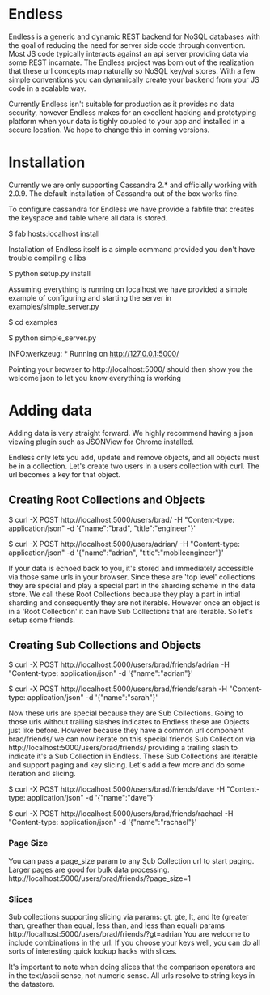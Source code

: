 Endless
=======

Endless is a generic and dynamic REST backend for NoSQL databases with the goal of reducing the need for server side code through convention. Most JS code typically interacts against an api server providing data via some REST incarnate. The Endless project was born out of the realization that these url concepts map naturally so NoSQL key/val stores. With a few simple conventions you can dynamically create your backend from your JS code in a scalable way.

Currently Endless isn't suitable for production as it provides no data security, however Endless makes for an excellent hacking and prototyping platform when your data is tighly coupled to your app and installed in a secure location. We hope to change this in coming versions.


# Installation

Currently we are only supporting Cassandra 2.* and officially working with 2.0.9. The default installation of Cassandra out of the box works fine.

To configure cassandra for Endless we have provide a fabfile that creates the keyspace and table where all data is stored.

$ fab hosts:localhost install

Installation of Endless itself is a simple command provided you don't have trouble compiling c libs

$ python setup.py install

Assuming everything is running on localhost we have provided a simple example of configuring and starting the server in examples/simple_server.py

$ cd examples

$ python simple_server.py 

INFO:werkzeug: * Running on http://127.0.0.1:5000/

Pointing your browser to http://localhost:5000/ should then show you the welcome json to let you know everything is working

# Adding data

Adding data is very straight forward. We highly recommend having a json viewing plugin such as JSONView for Chrome installed. 

Endless only lets you add, update and remove objects, and all objects must be in a collection. 
Let's create two users in a users collection with curl. The url becomes a key for that object.

## Creating Root Collections and Objects

$ curl -X POST http://localhost:5000/users/brad/ -H "Content-type: application/json" -d '{"name":"brad", "title":"engineer"}'

$ curl -X POST http://localhost:5000/users/adrian/ -H "Content-type: application/json" -d '{"name":"adrian", "title":"mobileengineer"}'

If your data is echoed back to you, it's stored and immediately accessible via those same urls in your browser. Since these are 'top level' collections they are special and play a special part in the sharding scheme in the data store. We call these Root Collections because they play a part in intial sharding and consequently they are not iterable. However once an object is in a 'Root Collection' it can have Sub Collections that are iterable. So let's setup some friends.

## Creating Sub Collections and Objects

$ curl -X POST http://localhost:5000/users/brad/friends/adrian -H "Content-type: application/json" -d '{"name":"adrian"}'

$ curl -X POST http://localhost:5000/users/brad/friends/sarah -H "Content-type: application/json" -d '{"name":"sarah"}'

Now these urls are special because they are Sub Collections. Going to those urls without trailing slashes indicates to Endless these are Objects just like before. However because they have a common url component brad/friends/ we can now iterate on this special friends Sub Collection via http://localhost:5000/users/brad/friends/ providing a trailing slash to indicate it's a Sub Collection in Endless. These Sub Collections are iterable and support paging and key slicing. Let's add a few more and do some iteration and slicing.

$ curl -X POST http://localhost:5000/users/brad/friends/dave -H "Content-type: application/json" -d '{"name":"dave"}'

$ curl -X POST http://localhost:5000/users/brad/friends/rachael -H "Content-type: application/json" -d '{"name":"rachael"}'

### Page Size
You can pass a page_size param to any Sub Collection url to start paging. Larger pages are good for bulk data processing.
http://localhost:5000/users/brad/friends/?page_size=1

### Slices
Sub collections supporting slicing via params: gt, gte, lt, and lte (greater than, greather than equal, less than, and less than equal) params
http://localhost:5000/users/brad/friends/?gt=adrian
You are welcome to include combinations in the url. If you choose your keys well, you can do all sorts of interesting quick lookup hacks with slices.

It's important to note when doing slices that the comparison operators are in the text/ascii sense, not numeric sense. All urls resolve to string keys in the datastore.

 